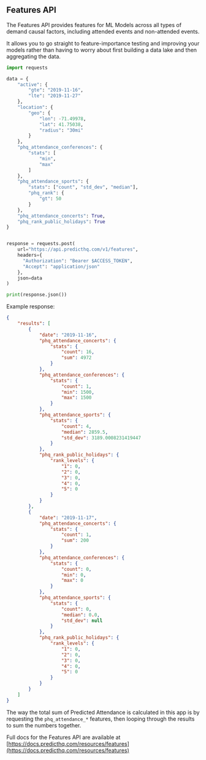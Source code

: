 ## Features API

The Features API provides features for ML Models across all types of demand causal factors, including attended events and non-attended events.

It allows you to go straight to feature-importance testing and improving your models rather than having to worry about first building a data lake and then aggregating the data.

```python
import requests

data = {
    "active": {
        "gte": "2019-11-16",
        "lte": "2019-11-27"
    },
    "location": {
        "geo": {
            "lon": -71.49978,
            "lat": 41.75038,
            "radius": "30mi"
        }
    },
    "phq_attendance_conferences": {
        "stats": [
            "min",
            "max"
        ]
    },
    "phq_attendance_sports": {
        "stats": ["count", "std_dev", "median"],
        "phq_rank": { 
            "gt": 50
        }    
    },
    "phq_attendance_concerts": True,
    "phq_rank_public_holidays": True
}


response = requests.post(
    url="https://api.predicthq.com/v1/features",
    headers={
      "Authorization": "Bearer $ACCESS_TOKEN",
      "Accept": "application/json"
    },
    json=data
)

print(response.json())
```

Example response:

```json
{
    "results": [
        {
            "date": "2019-11-16",
            "phq_attendance_concerts": {
                "stats": {
                    "count": 16,
                    "sum": 4972
                }
            },
            "phq_attendance_conferences": {
                "stats": {
                    "count": 1,
                    "min": 1500,
                    "max": 1500
                }
            },
            "phq_attendance_sports": {
                "stats": {
                    "count": 4,
                    "median": 2859.5,
                    "std_dev": 3189.0008231419447
                }
            },
            "phq_rank_public_holidays": {
                "rank_levels": {
                    "1": 0,
                    "2": 0,
                    "3": 0,
                    "4": 0,
                    "5": 0
                }
            }
        },
        {
            "date": "2019-11-17",
            "phq_attendance_concerts": {
                "stats": {
                    "count": 1,
                    "sum": 200
                }
            },
            "phq_attendance_conferences": {
                "stats": {
                    "count": 0,
                    "min": 0,
                    "max": 0
                }
            },
            "phq_attendance_sports": {
                "stats": {
                    "count": 0,
                    "median": 0.0,
                    "std_dev": null
                }
            },
            "phq_rank_public_holidays": {
                "rank_levels": {
                    "1": 0,
                    "2": 0,
                    "3": 0,
                    "4": 0,
                    "5": 0
                }
            }
        }
    ]
}
```

The way the total sum of Predicted Attendance is calculated in this app is by requesting the `phq_attendance_*` features, then looping through the results to sum the numbers together.

Full docs for the Features API are available at [https://docs.predicthq.com/resources/features](https://docs.predicthq.com/resources/features)

